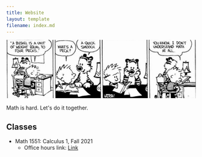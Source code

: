 ```yaml
---
title: Website
layout: template
filename: index.md
---
```


<img src="artifacts/calvinmath.png">

Math is hard. Let's do it together.

## Classes

- Math 1551: Calculus 1, Fall 2021
  - Office hours link: <a href="https://bluejeans.com/4639550029">Link</a>

<br/>